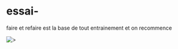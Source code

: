 # essai-
faire et refaire est la base de tout entrainement
et on recommence
<body><body><img src="lib/image/chats/bengal.jpg"alt=">"